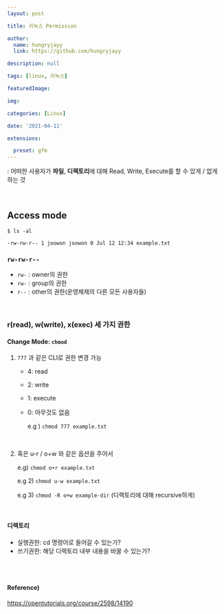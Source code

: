 ```yaml
---
layout: post

title: 리눅스 Permission

author: 
  name: hungryjayy
  link: https://github.com/hungryjayy

description: null

tags: [linux, 리눅스]

featuredImage: 

img: 

categories: [Linux]

date: '2021-04-11'

extensions:

  preset: gfm
---
```


: 어떠한 사용자가 **파일**, **디렉토리**에 대해 Read, Write, Execute를 할 수 있게 / 없게 하는 것

<br>

## Access mode

```shell
$ ls -al

-rw-rw-r-- 1 joowon joowon 0 Jul 12 12:34 example.txt
```

### `rw-rw-r--` 

* `rw-` : owner의 권한
* `rw-` : group의 권한
* `r--` : other의 권한(운영체제의 다른 모든 사용자들)

<br>

### r(read), w(write), x(exec) 세 가지 권한

#### Change Mode: `chmod `

1. `777` 과 같은 CLI로 권한 변경 가능

   * 4: read

   * 2: write

   * 1: execute

   * 0: 아무것도 없음

     e.g ) `chmod 777 example.txt`

<br>

2. 혹은 u-r / o+w 와 같은 옵션을 주어서

   e.g) `chmod o+r example.txt`

   e.g 2) `chmod u-w example.txt`

   e.g 3) `chmod -R o+w example-dir` (디렉토리에 대해 recursive하게)

<br>

#### 디렉토리

* 실행권한: cd 명령어로 들어갈 수 있는가?
* 쓰기권한: 해당 디렉토리 내부 내용을 바꿀 수 있는가?

<br><br>

#### Reference)

https://opentutorials.org/course/2598/14190